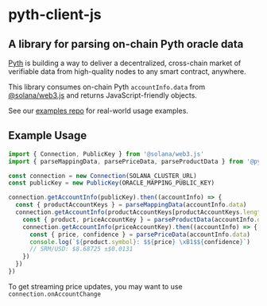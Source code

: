 # pyth-client-js

## A library for parsing on-chain Pyth oracle data

[Pyth](https://pyth.network/) is building a way to deliver a decentralized, cross-chain market of verifiable data from high-quality nodes to any smart contract, anywhere.

This library consumes on-chain Pyth `accountInfo.data` from [@solana/web3.js](https://www.npmjs.com/package/@solana/web3.js) and returns JavaScript-friendly objects.

See our [examples repo](https://github.com/pyth-network/pyth-examples) for real-world usage examples.

## Example Usage

```javascript
import { Connection, PublicKey } from '@solana/web3.js'
import { parseMappingData, parsePriceData, parseProductData } from '@pythnetwork/client'

const connection = new Connection(SOLANA_CLUSTER_URL)
const publicKey = new PublicKey(ORACLE_MAPPING_PUBLIC_KEY)

connection.getAccountInfo(publicKey).then((accountInfo) => {
  const { productAccountKeys } = parseMappingData(accountInfo.data)
  connection.getAccountInfo(productAccountKeys[productAccountKeys.length - 1]).then((accountInfo) => {
    const { product, priceAccountKey } = parseProductData(accountInfo.data)
    connection.getAccountInfo(priceAccountKey).then((accountInfo) => {
      const { price, confidence } = parsePriceData(accountInfo.data)
      console.log(`${product.symbol}: $${price} \xB1$${confidence}`)
      // SRM/USD: $8.68725 ±$0.0131
    })
  })
})
```

To get streaming price updates, you may want to use `connection.onAccountChange`
